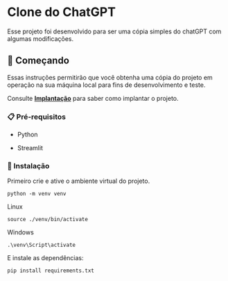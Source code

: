 # Clone do ChatGPT

Esse projeto foi desenvolvido para ser uma cópia simples do chatGPT com algumas modificações.

## 🚀 Começando

Essas instruções permitirão que você obtenha uma cópia do projeto em operação na sua máquina local para fins de desenvolvimento e teste.

Consulte **[Implantação](https://docs.streamlit.io/develop/tutorials/llms/build-conversational-apps#build-a-chatgpt-like-app)** para saber como implantar o projeto.

### 📋 Pré-requisitos

- Python

- Streamlit

### 🔧 Instalação

Primeiro crie e ative o ambiente virtual do projeto.


```
python -m venv venv
```

Linux

```linux
source ./venv/bin/activate
```

Windows

```windows
.\venv\Script\activate
```

E instale as dependências:

```
pip install requirements.txt
```
